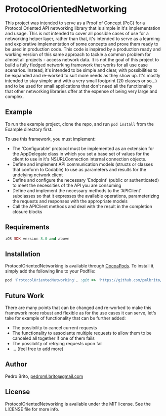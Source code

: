 # ProtocolOrientedNetworking

This project was intended to serve as a Proof of Concept (PoC) for a Protocol Oriented API networking library that is simple in it's implementation and usage. This is not intended to cover all possible cases of use for a networking helper layer, rather than that, it's intended to serve as a learning and explorative implementation of some concepts and prove them ready to be used in production code.
This code is inspired by a production ready and working version of this same approach to tackle a common problem for almost all projects - access network data.
It is not the goal of this project to build a fully fledged networking framework that works for all use case scenarios. Instead, it's intended to be simple and clear, with possibilities to be expanded and re-worked to suit more needs as they show up. It's mostly intended to stay simple and with a very small footprint (20 classes or so...) and to be used for small applications that don't need all the functionality that other networking libraries offer at the expense of being very large and complex.

## Example

To run the example project, clone the repo, and run `pod install` from the Example directory first.

To use this framework, you must implement:
- The 'Configurable' protocol must be implemented as an extension for the AppDelegate class in which you set a base set of values for the client to use in it's NSURLConnection internal connection objects.
- Define and implement API communication models (structs or classes that conform to Codable) to use as parameters and results for the undelying network client
- Define and configure the necessary 'Endpoint' (public or authenticated) to meet the necessities of the API you are consuming
- Define and implement the necessary methods to the 'APIClient' subclasses so that it expresses the available operations, parameterizing the requests and responses with the appropriate models
- Call the APIClient methods and deal with the result in the completion closure blocks

## Requirements

```ruby
iOS SDK version 8.0 and above
```

## Installation

ProtocolOrientedNetworking is available through [CocoaPods](https://cocoapods.org). To install
it, simply add the following line to your Podfile:

```ruby
pod 'ProtocolOrientedNetworking', :git => 'https://github.com/pmlbrito/ProtocolOrientedNetworking.git'
```

## Future Work

There are many points that can be changed and re-worked to make this framework more robust and flexible as for the use cases it can serve, let's take for example of functionality that can be further added:
- The possibility to cancel current requests
- The functionality to associante multiple requests to allow them to be canceled all together if one of them fails
- The possibility of retrying requests upon fail
- ... (feel free to add more)

## Author

Pedro Brito, pedroml.brito@gmail.com

## License

ProtocolOrientedNetworking is available under the MIT license. See the LICENSE file for more info.
